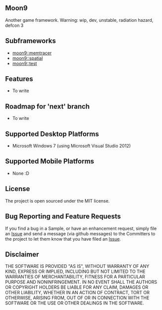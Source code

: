 ## Moon9
Another game framework. Warning: wip, dev, unstable, radiation hazard, defcon 3

## Subframeworks
- [moon9::memtracer](https://github.com/r-lyeh/moon9/tree/master/src/moon9/memtracer)
- [moon9::spatial](https://github.com/r-lyeh/moon9/tree/master/src/moon9/spatial)
- [moon9::test](https://github.com/r-lyeh/moon9/tree/master/src/moon9/test)

## Features
- To write

## Roadmap for 'next' branch
- To write

## Supported Desktop Platforms
- Microsoft Windows 7 (using Microsoft Visual Studio 2012)

## Supported Mobile Platforms
- None :D

## License
The project is open sourced under the MIT license.

## Bug Reporting and Feature Requests
If you find a bug in a Sample, or have an enhancement request, simply file an
[Issue](https://github.com/r-lyeh/moon9/issues) and send a message (via github messages)
to the Committers to the project to let them know that you have filed
an [Issue](https://github.com/r-lyeh/moon9/issues).

## Disclaimer
THE SOFTWARE IS PROVIDED "AS IS", WITHOUT WARRANTY OF ANY KIND, EXPRESS OR IMPLIED,
INCLUDING BUT NOT LIMITED TO THE WARRANTIES OF MERCHANTABILITY, FITNESS FOR A
PARTICULAR PURPOSE AND NONINFRINGEMENT. IN NO EVENT SHALL THE AUTHORS OR COPYRIGHT
HOLDERS BE LIABLE FOR ANY CLAIM, DAMAGES OR OTHER LIABILITY, WHETHER IN AN ACTION OF CONTRACT,
TORT OR OTHERWISE, ARISING FROM, OUT OF OR IN CONNECTION WITH THE SOFTWARE OR THE USE OR
OTHER DEALINGS IN THE SOFTWARE.
